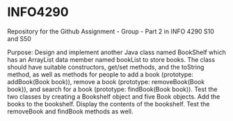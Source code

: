 # INFO4290
Repository for the Github Assignment - Group - Part 2 in INFO 4290 S10 and S50

Purpose: Design and implement another Java class named BookShelf which has an ArrayList data member named bookList to store books. 
The class should have suitable constructors, get/set methods, and the toString method, 
as well as methods for people to add a book (prototype: addBook(Book book)), remove a book (prototype: removeBook(Book book)), 
and search for a book (prototype: findBook(Book book)).
Test the two classes by creating a Bookshelf object and five Book objects. Add the books to the bookshelf. 
Display the contents of the bookshelf. Test the removeBook and findBook methods as well.
